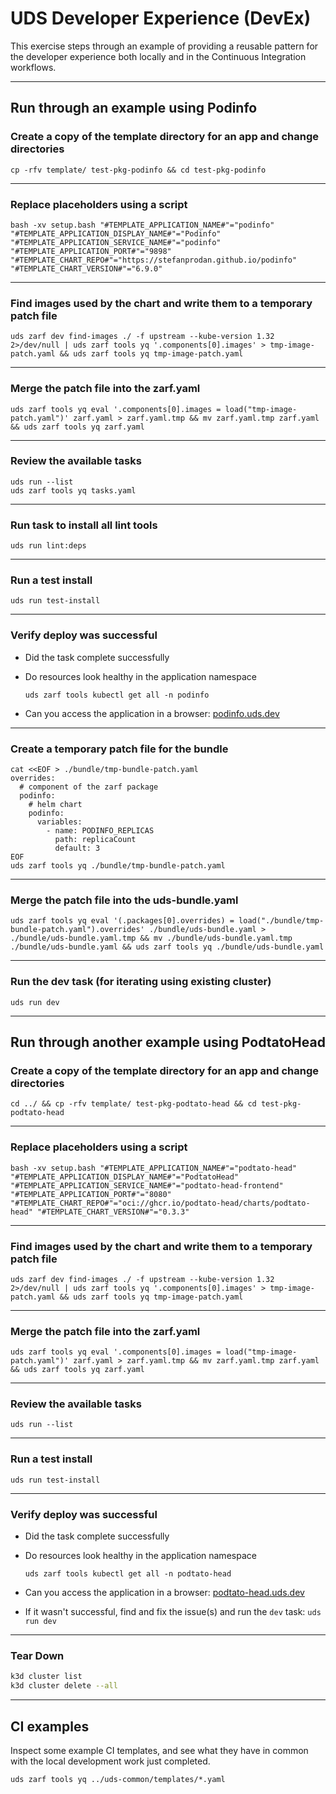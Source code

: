 # UDS Developer Experience (DevEx)

This exercise steps through an example of providing a reusable pattern for the developer experience both locally and in the Continuous Integration workflows.

---

## Run through an example using Podinfo

### Create a copy of the template directory for an app and change directories

```console
cp -rfv template/ test-pkg-podinfo && cd test-pkg-podinfo
```

---

### Replace placeholders using a script

```console
bash -xv setup.bash "#TEMPLATE_APPLICATION_NAME#"="podinfo" "#TEMPLATE_APPLICATION_DISPLAY_NAME#"="Podinfo" "#TEMPLATE_APPLICATION_SERVICE_NAME#"="podinfo" "#TEMPLATE_APPLICATION_PORT#"="9898" "#TEMPLATE_CHART_REPO#"="https://stefanprodan.github.io/podinfo" "#TEMPLATE_CHART_VERSION#"="6.9.0"
```

---

### Find images used by the chart and write them to a temporary patch file

```console
uds zarf dev find-images ./ -f upstream --kube-version 1.32 2>/dev/null | uds zarf tools yq '.components[0].images' > tmp-image-patch.yaml && uds zarf tools yq tmp-image-patch.yaml
```

---

### Merge the patch file into the zarf.yaml

```console
uds zarf tools yq eval '.components[0].images = load("tmp-image-patch.yaml")' zarf.yaml > zarf.yaml.tmp && mv zarf.yaml.tmp zarf.yaml && uds zarf tools yq zarf.yaml
```

---

### Review the available tasks

```console
uds run --list
uds zarf tools yq tasks.yaml
```

---

### Run task to install all lint tools

```console
uds run lint:deps
```

---

### Run a test install

```console
uds run test-install
```

---

### Verify deploy was successful

- Did the task complete successfully
- Do resources look healthy in the application namespace

  ```console
  uds zarf tools kubectl get all -n podinfo
  ```

- Can you access the application in a browser: [podinfo.uds.dev](podinfo.uds.dev)

---

### Create a temporary patch file for the bundle

```console
cat <<EOF > ./bundle/tmp-bundle-patch.yaml
overrides:
  # component of the zarf package
  podinfo:
    # helm chart
    podinfo:
      variables:
        - name: PODINFO_REPLICAS
          path: replicaCount
          default: 3
EOF
uds zarf tools yq ./bundle/tmp-bundle-patch.yaml
```

---

### Merge the patch file into the uds-bundle.yaml

```console
uds zarf tools yq eval '(.packages[0].overrides) = load("./bundle/tmp-bundle-patch.yaml").overrides' ./bundle/uds-bundle.yaml > ./bundle/uds-bundle.yaml.tmp && mv ./bundle/uds-bundle.yaml.tmp ./bundle/uds-bundle.yaml && uds zarf tools yq ./bundle/uds-bundle.yaml
```

---

### Run the dev task (for iterating using existing cluster)

```console
uds run dev
```

---

## Run through another example using PodtatoHead

### Create a copy of the template directory for an app and change directories

```console
cd ../ && cp -rfv template/ test-pkg-podtato-head && cd test-pkg-podtato-head
```

---

### Replace placeholders using a script

```console
bash -xv setup.bash "#TEMPLATE_APPLICATION_NAME#"="podtato-head" "#TEMPLATE_APPLICATION_DISPLAY_NAME#"="PodtatoHead"  "#TEMPLATE_APPLICATION_SERVICE_NAME#"="podtato-head-frontend" "#TEMPLATE_APPLICATION_PORT#"="8080" "#TEMPLATE_CHART_REPO#"="oci://ghcr.io/podtato-head/charts/podtato-head" "#TEMPLATE_CHART_VERSION#"="0.3.3"
```

---

### Find images used by the chart and write them to a temporary patch file

```console
uds zarf dev find-images ./ -f upstream --kube-version 1.32 2>/dev/null | uds zarf tools yq '.components[0].images' > tmp-image-patch.yaml && uds zarf tools yq tmp-image-patch.yaml
```

---

### Merge the patch file into the zarf.yaml

```console
uds zarf tools yq eval '.components[0].images = load("tmp-image-patch.yaml")' zarf.yaml > zarf.yaml.tmp && mv zarf.yaml.tmp zarf.yaml && uds zarf tools yq zarf.yaml
```

---

### Review the available tasks

```console
uds run --list
```

---

### Run a test install

```console
uds run test-install
```

---

### Verify deploy was successful

- Did the task complete successfully
- Do resources look healthy in the application namespace

  ```console
  uds zarf tools kubectl get all -n podtato-head
  ```

- Can you access the application in a browser: [podtato-head.uds.dev](podtato-head.uds.dev)
- If it wasn't successful, find and fix the issue(s) and run the `dev` task: `uds run dev`

---

### Tear Down
```bash
k3d cluster list
k3d cluster delete --all
```

---

## CI examples

Inspect some example CI templates, and see what they have in common with the local development work just completed.

```console
uds zarf tools yq ../uds-common/templates/*.yaml
```
